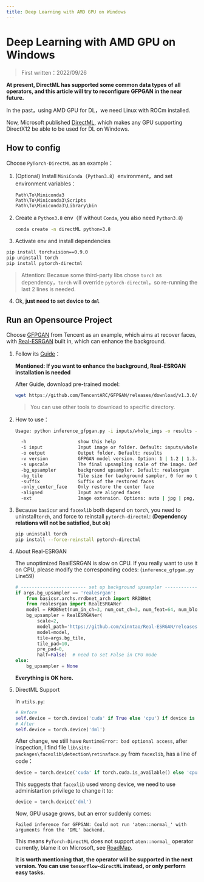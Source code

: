 ```yaml
---
title: Deep Learning with AMD GPU on Windows
---
```

# Deep Learning with AMD GPU on Windows

> First written：2022/09/26

**At present, DirectML has supported some common data types of all operators, and this article will try to reconfigure GFPGAN in the near future.**

In the past，using AMD GPU for DL，we need Linux with ROCm installed.

Now, Microsoft published [DirectML](https://github.com/microsoft/DirectML), which makes any GPU supporting DirectX12 be able to be used for DL on Windows.

## How to config

Choose `PyTorch-DirectML` as an example：

1. (Optional) Install `MiniConda`（`Python3.8`）environment，and set environment variables：

   ```
   Path\To\Miniconda3
   Path\To\Miniconda3\Scripts
   Path\To\Miniconda3\Library\bin
   ```

2. Create a `Python3.8` env（If without `Conda`, you also need `Python3.8`)

   ```bash
   conda create -n directML python=3.8
   ```

3.  Activate env and install dependencies

   ```bash
   pip install torchvision==0.9.0
   pip uninstall torch
   pip install pytorch-directml
   ```

   > Attention: Becasue some third-party libs chose `torch` as dependency，`torch` will override `pytorch-directml`，so re-running the last 2 lines is needed.

4. Ok, **just need to set device to `dml`**

## Run an Opensource Project

Choose [GFPGAN](https://github.com/TencentARC/GFPGAN) from Tencent as an example, which aims at recover faces, with [Real-ESRGAN](https://github.com/xinntao/Real-ESRGAN) built in, which can enhance the background.

1. Follow its [Guide](https://github.com/TencentARC/GFPGAN#wrench-dependencies-and-installation)：

   **Mentioned: If you want to enhance the background, Real-ESRGAN installation is needed**

   After Guide, download pre-trained model:

   ```bash
   wget https://github.com/TencentARC/GFPGAN/releases/download/v1.3.0/GFPGANv1.3.pth -P experiments/pretrained_models
   ```

   > You can use other tools to download to specific directory.

2. How to use：

   ```bash
   Usage: python inference_gfpgan.py -i inputs/whole_imgs -o results -v 1.3 -s 2 [options]...
   
     -h                   show this help
     -i input             Input image or folder. Default: inputs/whole_imgs
     -o output            Output folder. Default: results
     -v version           GFPGAN model version. Option: 1 | 1.2 | 1.3. Default: 1.3
     -s upscale           The final upsampling scale of the image. Default: 2
     -bg_upsampler        background upsampler. Default: realesrgan
     -bg_tile             Tile size for background sampler, 0 for no tile during testing. Default: 400
     -suffix              Suffix of the restored faces
     -only_center_face    Only restore the center face
     -aligned             Input are aligned faces
     -ext                 Image extension. Options: auto | jpg | png, auto means using the same extension as inputs. Default: auto
   ```

3. Because `basicsr` and `facexlib` both depend on `torch`, you need to uninstall`torch`, and force to reinstall `pytorch-directml`: (**Dependency relations will not be satisfied, but ok**)

   ```bash
   pip uninstall torch
   pip install --force-reinstall pytorch-directml
   ```

4. About Real-ESRGAN

   The unoptimized RealESRGAN is slow on CPU. If you really want to use it on CPU, please modify the corresponding codes: (`inference_gfpgan.py` Line59)

   ```python
   # ------------------------ set up background upsampler ------------------------
   if args.bg_upsampler == 'realesrgan':
       from basicsr.archs.rrdbnet_arch import RRDBNet
       from realesrgan import RealESRGANer
       model = RRDBNet(num_in_ch=3, num_out_ch=3, num_feat=64, num_block=23, num_grow_ch=32, scale=2)
       bg_upsampler = RealESRGANer(
           scale=2,
           model_path='https://github.com/xinntao/Real-ESRGAN/releases/download/v0.2.1/RealESRGAN_x2plus.pth',
           model=model,
           tile=args.bg_tile,
           tile_pad=10,
           pre_pad=0,
           half=False)  # need to set False in CPU mode
   else:
       bg_upsampler = None
   ```

   **Everything is OK here.**

5. DirectML Support

   In `utils.py`:

   ```python
   # Before
   self.device = torch.device('cuda' if True else 'cpu') if device is None else device
   # After
   self.device = torch.device('dml')
   ```

   After change, we still have `RuntimeError: bad optional access`, after inspection, I find file `lib\site-packages\facexlib\detection\retinaface.py` from `facexlib`, has a line of code：

   ```python
   device = torch.device('cuda' if torch.cuda.is_available() else 'cpu')
   ```

   This suggests that `facexlib` used wrong device, we need to use administartion privilege to change it to:

   ```python
   device = torch.device('dml')
   ```

   Now, GPU usage grows, but an error suddenly comes:

   ```
   Failed inference for GFPGAN: Could not run 'aten::normal_' with arguments from the 'DML' backend.
   ```

   This means `PyTorch-DirectML` does not support `aten::normal_` operator currently, blame it on Microsoft, see [RoadMap](https://github.com/microsoft/DirectML/wiki/PyTorch-DirectML-Operator-Roadmap).

   **It is worth mentioning that, the operator will be supported in the next version. You can use `tensorflow-directML` instead, or only perform easy tasks.**  



